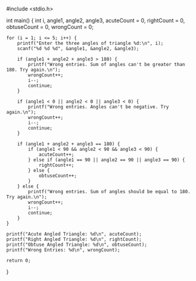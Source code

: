 #include <stdio.h>

int main() {
    int i, angle1, angle2, angle3, acuteCount = 0, rightCount = 0, obtuseCount = 0, wrongCount = 0;

    for (i = 1; i <= 5; i++) {
        printf("Enter the three angles of triangle %d:\n", i);
        scanf("%d %d %d", &angle1, &angle2, &angle3);

        if (angle1 + angle2 + angle3 > 180) {
            printf("Wrong entries. Sum of angles can't be greater than 180. Try again.\n");
            wrongCount++;
            i--;
            continue;
        }

        if (angle1 < 0 || angle2 < 0 || angle3 < 0) {
            printf("Wrong entries. Angles can't be negative. Try again.\n");
            wrongCount++;
            i--;
            continue;
        }

        if (angle1 + angle2 + angle3 == 180) {
            if (angle1 < 90 && angle2 < 90 && angle3 < 90) {
                acuteCount++;
            } else if (angle1 == 90 || angle2 == 90 || angle3 == 90) {
                rightCount++;
            } else {
                obtuseCount++;
            }
        } else {
            printf("Wrong entries. Sum of angles should be equal to 180. Try again.\n");
            wrongCount++;
            i--;
            continue;
        }
    }

    printf("Acute Angled Triangle: %d\n", acuteCount);
    printf("Right Angled Triangle: %d\n", rightCount);
    printf("Obtuse Angled Triangle: %d\n", obtuseCount);
    printf("Wrong Entries: %d\n", wrongCount);

    return 0;
}

